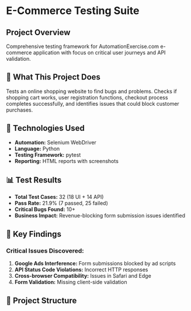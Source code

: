 # E-Commerce Testing Suite

## Project Overview
Comprehensive testing framework for AutomationExercise.com e-commerce application with focus on critical user journeys and API validation.

## 🎯 What This Project Does
Tests an online shopping website to find bugs and problems. Checks if shopping cart works, user registration functions, checkout process completes successfully, and identifies issues that could block customer purchases.

## 🔧 Technologies Used
- **Automation:** Selenium WebDriver
- **Language:** Python
- **Testing Framework:** pytest
- **Reporting:** HTML reports with screenshots

## 📊 Test Results
- **Total Test Cases:** 32 (18 UI + 14 API)
- **Pass Rate:** 21.9% (7 passed, 25 failed)
- **Critical Bugs Found:** 10+
- **Business Impact:** Revenue-blocking form submission issues identified

## 🐛 Key Findings
### Critical Issues Discovered:
1. **Google Ads Interference:** Form submissions blocked by ad scripts
2. **API Status Code Violations:** Incorrect HTTP responses
3. **Cross-browser Compatibility:** Issues in Safari and Edge
4. **Form Validation:** Missing client-side validation

## 📁 Project Structure
